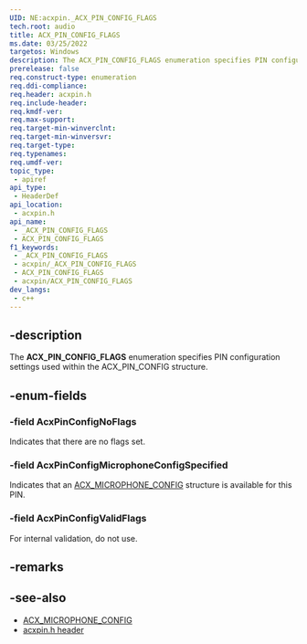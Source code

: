 ```yaml
---
UID: NE:acxpin._ACX_PIN_CONFIG_FLAGS
tech.root: audio
title: ACX_PIN_CONFIG_FLAGS
ms.date: 03/25/2022
targetos: Windows
description: The ACX_PIN_CONFIG_FLAGS enumeration specifies PIN configuration settings used within the ACX_PIN_CONFIG structure.
prerelease: false
req.construct-type: enumeration
req.ddi-compliance: 
req.header: acxpin.h
req.include-header: 
req.kmdf-ver: 
req.max-support: 
req.target-min-winverclnt: 
req.target-min-winversvr: 
req.target-type: 
req.typenames: 
req.umdf-ver: 
topic_type:
 - apiref
api_type:
 - HeaderDef
api_location:
 - acxpin.h
api_name:
 - _ACX_PIN_CONFIG_FLAGS
 - ACX_PIN_CONFIG_FLAGS
f1_keywords:
 - _ACX_PIN_CONFIG_FLAGS
 - acxpin/_ACX_PIN_CONFIG_FLAGS
 - ACX_PIN_CONFIG_FLAGS
 - acxpin/ACX_PIN_CONFIG_FLAGS
dev_langs:
 - c++
---
```


## -description

The **ACX_PIN_CONFIG_FLAGS** enumeration specifies PIN configuration settings used within the ACX_PIN_CONFIG structure.

## -enum-fields

### -field AcxPinConfigNoFlags

Indicates that there are no flags set.

### -field AcxPinConfigMicrophoneConfigSpecified

Indicates that an [ACX_MICROPHONE_CONFIG](ns-acxpin-acx_microphone_config.md) structure is available for this PIN.

### -field AcxPinConfigValidFlags

For internal validation, do not use.

## -remarks

## -see-also

- [ACX_MICROPHONE_CONFIG](ns-acxpin-acx_microphone_config.md)
- [acxpin.h header](index.md)
 

